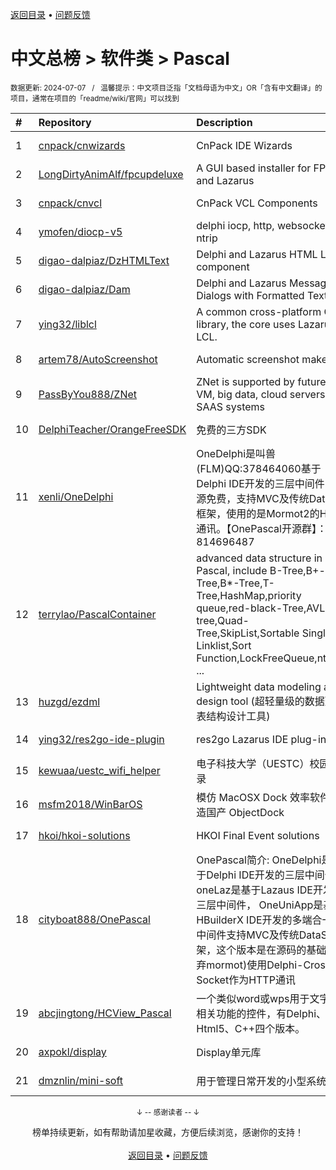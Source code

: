 <a href="https://gitee.com/GrowingGit/GitHub-Chinese-Top-Charts#github中文排行榜">返回目录</a> • <a href="/content/docs/feedback.md">问题反馈</a>

# 中文总榜 > 软件类 > Pascal
<sub>数据更新: 2024-07-07&nbsp;&nbsp;&nbsp;/&nbsp;&nbsp;&nbsp;温馨提示：中文项目泛指「文档母语为中文」OR「含有中文翻译」的项目，通常在项目的「readme/wiki/官网」可以找到</sub>

|#|Repository|Description|Stars|Updated|
|:-|:-|:-|:-|:-|
|1|[cnpack/cnwizards](https://github.com/cnpack/cnwizards)|CnPack IDE Wizards|570|2024-07-06|
|2|[LongDirtyAnimAlf/fpcupdeluxe](https://github.com/LongDirtyAnimAlf/fpcupdeluxe)|A GUI based installer for FPC and Lazarus|476|2024-06-27|
|3|[cnpack/cnvcl](https://github.com/cnpack/cnvcl)|CnPack VCL Components|332|2024-07-06|
|4|[ymofen/diocp-v5](https://github.com/ymofen/diocp-v5)|delphi iocp, http, websocket, ntrip|238|2024-02-22|
|5|[digao-dalpiaz/DzHTMLText](https://github.com/digao-dalpiaz/DzHTMLText)|Delphi and Lazarus HTML Label component|183|2024-03-28|
|6|[digao-dalpiaz/Dam](https://github.com/digao-dalpiaz/Dam)|Delphi and Lazarus Message Dialogs with Formatted Text|134|2024-04-02|
|7|[ying32/liblcl](https://github.com/ying32/liblcl)|A common cross-platform GUI library, the core uses Lazarus LCL.|127|2024-03-31|
|8|[artem78/AutoScreenshot](https://github.com/artem78/AutoScreenshot)|Automatic screenshot maker|111|2024-05-09|
|9|[PassByYou888/ZNet](https://github.com/PassByYou888/ZNet)|ZNet is supported by future P2P VM, big data, cloud servers, and SAAS systems|53|2024-07-05|
|10|[DelphiTeacher/OrangeFreeSDK](https://github.com/DelphiTeacher/OrangeFreeSDK)|免费的三方SDK|53|2024-06-21|
|11|[xenli/OneDelphi](https://github.com/xenli/OneDelphi)|OneDelphi是叫兽(FLM)QQ:378464060基于Delphi IDE开发的三层中间件，开源免费，支持MVC及传统DataSet框架，使用的是Mormot2的HTTP通讯。【OnePascal开源群】：814696487|38|2024-05-08|
|12|[terrylao/PascalContainer](https://github.com/terrylao/PascalContainer)|advanced data structure in Pascal, include  B-Tree,B+-Tree,B*-Tree,T-Tree,HashMap,priority queue,red-black-Tree,AVL-tree,Quad-Tree,SkipList,Sortable Single Linklist,Sort Function,LockFreeQueue,nth_ele ...|38|2024-06-25|
|13|[huzgd/ezdml](https://github.com/huzgd/ezdml)|Lightweight data modeling and design tool (超轻量级的数据建模表结构设计工具)|35|2024-06-10|
|14|[ying32/res2go-ide-plugin](https://github.com/ying32/res2go-ide-plugin)|res2go Lazarus IDE plug-in|30|2024-01-13|
|15|[kewuaa/uestc_wifi_helper](https://github.com/kewuaa/uestc_wifi_helper)|电子科技大学（UESTC）校园网登录|19|2024-03-10|
|16|[msfm2018/WinBarOS](https://github.com/msfm2018/WinBarOS)|模仿 MacOSX Dock 效率软件   打造国产 ObjectDock|17|2024-07-01|
|17|[hkoi/hkoi-solutions](https://github.com/hkoi/hkoi-solutions)|HKOI Final Event solutions|12|2024-02-28|
|18|[cityboat888/OnePascal](https://github.com/cityboat888/OnePascal)|OnePascal简介: OneDelphi是基于Delphi IDE开发的三层中间件， oneLaz是基于Lazaus IDE开发的三层中间件， OneUniApp是基于HBuilderX IDE开发的多端合一app 中间件支持MVC及传统DataSet框架，这个版本是在源码的基础上(放弃mormot)使用Delphi-Cross-Socket作为HTTP通讯|5|2024-04-16|
|19|[abcjingtong/HCView_Pascal](https://github.com/abcjingtong/HCView_Pascal)|一个类似word或wps用于文字排版相关功能的控件，有Delphi、C#、Html5、C++四个版本。|5|2024-07-01|
|20|[axpokl/display](https://github.com/axpokl/display)|Display单元库|5|2024-06-28|
|21|[dmznlin/mini-soft](https://github.com/dmznlin/mini-soft)|用于管理日常开发的小型系统|4|2024-04-19|

<div align="center">
    <p><sub>↓ -- 感谢读者 -- ↓</sub></p>
    榜单持续更新，如有帮助请加星收藏，方便后续浏览，感谢你的支持！
</div>

<br/>

<div align="center"><a href="https://gitee.com/GrowingGit/GitHub-Chinese-Top-Charts#github中文排行榜">返回目录</a> • <a href="/content/docs/feedback.md">问题反馈</a></div>
